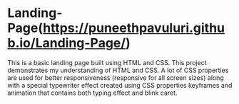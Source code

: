 # Landing-Page(https://puneethpavuluri.github.io/Landing-Page/)
This is a basic landing page built using HTML and CSS. This project demonstrates my understanding of HTML
and CSS. A lot of CSS properties are used for better responsiveness (responsive for all screen sizes) along with a
special typewriter effect created using CSS properties keyframes and animation that contains both typing effect
and blink caret.
